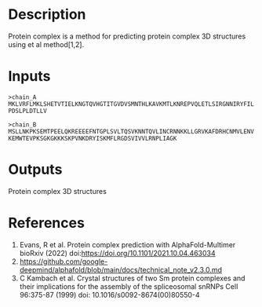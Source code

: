 # Description 

Protein complex is a method for predicting protein complex 3D structures using et al method[1,2].

# Inputs

```fasta
>chain_A
MKLVRFLMKLSHETVTIELKNGTQVHGTITGVDVSMNTHLKAVKMTLKNREPVQLETLSIRGNNIRYFIL
PDSLPLDTLLV
```

```fasta
>chain_B
MSLLNKPKSEMTPEELQKREEEEFNTGPLSVLTQSVKNNTQVLINCRNNKKLLGRVKAFDRHCNMVLENV
KEMWTEVPKSGKGKKKSKPVNKDRYISKMFLRGDSVIVVLRNPLIAGK
```

# Outputs

Protein complex 3D structures

# References

1. Evans, R et al. Protein complex prediction with AlphaFold-Multimer bioRxiv (2022) doi:https://doi.org/10.1101/2021.10.04.463034
2. https://github.com/google-deepmind/alphafold/blob/main/docs/technical_note_v2.3.0.md
3. C Kambach et al. Crystal structures of two Sm protein complexes and their implications for the assembly of the spliceosomal snRNPs Cell 96:375-87 (1999) doi: 10.1016/s0092-8674(00)80550-4
